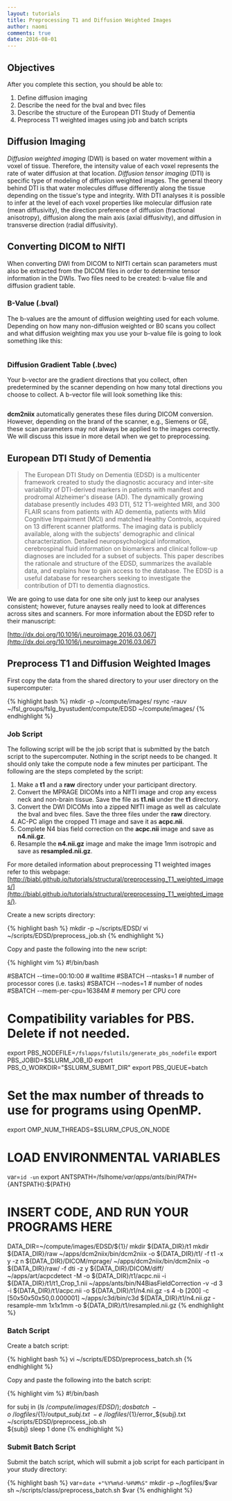 ```yaml
---
layout: tutorials
title: Preprocessing T1 and Diffusion Weighted Images
author: naomi
comments: true
date: 2016-08-01
---
```


## Objectives

After you complete this section, you should be able to:

1. Define diffusion imaging
2. Describe the need for the bval and bvec files
3. Describe the structure of the European DTI Study of Dementia
4. Preprocess T1 weighted images using job and batch scripts

## Diffusion Imaging

*Diffusion weighted imaging* (DWI) is based on water movement within a voxel of tissue. Therefore, the intensity value of each voxel represents the rate of water diffusion at that location. *Diffusion tensor imaging* (DTI) is specific type of modeling of diffusion weighted images. The general theory behind DTI is that water molecules diffuse differently along the tissue depending on the tissue's type and integrity. With DTI analyses it is possible to infer at the level of each voxel properties like molecular diffusion rate (mean diffusivity), the direction preference of diffusion (fractional anisotropy), diffusion along the main axis (axial diffusivity), and diffusion in transverse direction (radial diffusivity).

## Converting DICOM to NIfTI

When converting DWI from DICOM to NIfTI certain scan parameters must also be extracted from the DICOM files in order to determine tensor information in the DWIs. Two files need to be created: b-value file and diffusion gradient table.

### B-Value (.bval)

The b-values are the amount of diffusion weighting used for each volume. Depending on how many non-diffusion weighted or B0 scans you collect and what diffusion weighting max you use your b-value file is going to look something like this:

<img class="img-responsive" alt="" src="images/bval.png">

### Diffusion Gradient Table (.bvec)

Your b-vector are the gradient directions that you collect, often predetermined by the scanner depending on how many total directions you choose to collect. A b-vector file will look something like this:

<img class="img-responsive" alt="" src="images/bvec.png">

**dcm2niix** automatically generates these files during DICOM conversion. However, depending on the brand of the scanner, e.g., Siemens or GE, these scan parameters may not always be applied to the images correctly. We will discuss this issue in more detail when we get to preprocessing.

## European DTI Study of Dementia

> The European DTI Study on Dementia (EDSD) is a multicenter framework created to study the diagnostic accuracy and inter-site variability of DTI-derived markers in patients with manifest and prodromal Alzheimer's disease (AD). The dynamically growing database presently includes 493 DTI, 512 T1-weighted MRI, and 300 FLAIR scans from patients with AD dementia, patients with Mild Cognitive Impairment (MCI) and matched Healthy Controls, acquired on 13 different scanner platforms. The imaging data is publicly available, along with the subjects' demographic and clinical characterization. Detailed neuropsychological information, cerebrospinal fluid information on biomarkers and clinical follow-up diagnoses are included for a subset of subjects. This paper describes the rationale and structure of the EDSD, summarizes the available data, and explains how to gain access to the database. The EDSD is a useful database for researchers seeking to investigate the contribution of DTI to dementia diagnostics.

We are going to use data for one site only just to keep our analyses consistent; however, future anayses really need to look at differences across sites and scanners. For more information about the EDSD refer to their manuscript:

[http://dx.doi.org/10.1016/j.neuroimage.2016.03.067](http://dx.doi.org/10.1016/j.neuroimage.2016.03.067)

## Preprocess T1 and Diffusion Weighted Images

First copy the data from the shared directory to your user directory on the supercomputer:

{% highlight bash %}
mkdir -p ~/compute/images/
rsync -rauv ~/fsl_groups/fslg_byustudent/compute/EDSD ~/compute/images/
{% endhighlight %}

### Job Script

The following script will be the job script that is submitted by the batch script to the supercomputer. Nothing in the script needs to be changed. It should only take the compute node a few minutes per participant. The following are the steps completed by the script:

1. Make a **t1** and a **raw** directory under your participant directory.
2. Convert the MPRAGE DICOMs into a NIfTI image and crop any excess neck and non-brain tissue. Save the file as **t1.nii** under the **t1** directory.
3. Convert the DWI DICOMs into a zipped NIfTI image as well as calculate the bval and bvec files. Save the three files under the **raw** directory.
4. AC-PC align the cropped T1 image and save it as **acpc.nii**.
5. Complete N4 bias field correction on the **acpc.nii** image and save as **n4.nii.gz**.
6. Resample the **n4.nii.gz** image and make the image 1mm isotropic and save as **resampled.nii.gz**.

For more detailed information about preprocessing T1 weighted images refer to this webpage: [http://biabl.github.io/tutorials/structural/preprocessing_T1_weighted_images/](http://biabl.github.io/tutorials/structural/preprocessing_T1_weighted_images/).

Create a new scripts directory:

{% highlight bash %}
mkdir -p ~/scripts/EDSD/
vi ~/scripts/EDSD/preprocess_job.sh
{% endhighlight %}

Copy and paste the following into the new script:

{% highlight vim %}
#!/bin/bash

#SBATCH --time=00:10:00   # walltime
#SBATCH --ntasks=1   # number of processor cores (i.e. tasks)
#SBATCH --nodes=1   # number of nodes
#SBATCH --mem-per-cpu=16384M  # memory per CPU core

# Compatibility variables for PBS. Delete if not needed.
export PBS_NODEFILE=`/fslapps/fslutils/generate_pbs_nodefile`
export PBS_JOBID=$SLURM_JOB_ID
export PBS_O_WORKDIR="$SLURM_SUBMIT_DIR"
export PBS_QUEUE=batch

# Set the max number of threads to use for programs using OpenMP.
export OMP_NUM_THREADS=$SLURM_CPUS_ON_NODE

# LOAD ENVIRONMENTAL VARIABLES
var=`id -un`
export ANTSPATH=/fslhome/${var}/apps/ants/bin/
PATH=${ANTSPATH}:${PATH}

# INSERT CODE, AND RUN YOUR PROGRAMS HERE
DATA_DIR=~/compute/images/EDSD/${1}/
mkdir ${DATA_DIR}/t1
mkdir ${DATA_DIR}/raw
~/apps/dcm2niix/bin/dcm2niix -o ${DATA_DIR}/t1/ -f t1 -x y -z n ${DATA_DIR}/DICOM/mprage/
~/apps/dcm2niix/bin/dcm2niix -o ${DATA_DIR}/raw/ -f dti -z y ${DATA_DIR}/DICOM/diff/
~/apps/art/acpcdetect -M -o ${DATA_DIR}/t1/acpc.nii -i ${DATA_DIR}/t1/t1_Crop_1.nii
~/apps/ants/bin/N4BiasFieldCorrection -v -d 3 -i  ${DATA_DIR}/t1/acpc.nii -o ${DATA_DIR}/t1/n4.nii.gz -s 4 -b [200] -c [50x50x50x50,0.000001]
~/apps/c3d/bin/c3d ${DATA_DIR}/t1/n4.nii.gz -resample-mm 1x1x1mm -o ${DATA_DIR}/t1/resampled.nii.gz
{% endhighlight %}

### Batch Script

Create a batch script:

{% highlight bash %}
vi ~/scripts/EDSD/preprocess_batch.sh
{% endhighlight %}

Copy and paste the following into the batch script:

{% highlight vim %}
#!/bin/bash

for subj in $(ls ~/compute/images/EDSD/); do
sbatch \
-o ~/logfiles/${1}/output_${subj}.txt \
-e ~/logfiles/${1}/error_${subj}.txt \
~/scripts/EDSD/preprocess_job.sh \
${subj}
sleep 1
done
{% endhighlight %}

### Submit Batch Script

Submit the batch script, which will submit a job script for each participant in your study directory:

{% highlight bash %}
var=`date +"%Y%m%d-%H%M%S"`
mkdir -p ~/logfiles/$var
sh ~/scripts/class/preprocess_batch.sh $var
{% endhighlight %}
